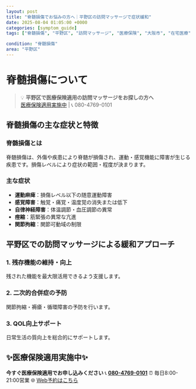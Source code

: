 ```yaml
---
layout: post
title: "脊髄損傷でお悩みの方へ｜平野区の訪問マッサージで症状緩和"
date: 2025-08-04 01:05:00 +0000
categories: [symptom_guide]
tags: ["脊髄損傷", "平野区", "訪問マッサージ", "医療保険", "大阪市", "在宅医療"]

condition: "脊髄損傷"
area: "平野区"
---
```



# 脊髄損傷について

> 💡 **平野区で医療保険適用の訪問マッサージをお探しの方へ**  
> [医療保険適用実施中](https://peraichi.com/landing_pages/view/himawari-massage/) | 📞 080-4769-0101

## 脊髄損傷の主な症状と特徴

### 脊髄損傷とは
脊髄損傷は、外傷や疾患により脊髄が損傷され、運動・感覚機能に障害が生じる疾患です。損傷レベルにより症状の範囲・程度が決まります。

### 主な症状
- **運動麻痺**：損傷レベル以下の随意運動障害
- **感覚障害**：触覚・痛覚・温度覚の消失または低下
- **自律神経障害**：体温調節・血圧調節の異常
- **痙縮**：筋緊張の異常な亢進
- **関節拘縮**：関節可動域の制限

## 平野区での訪問マッサージによる緩和アプローチ

### 1. 残存機能の維持・向上
残された機能を最大限活用できるよう支援します。

### 2. 二次的合併症の予防
関節拘縮・褥瘡・循環障害の予防を行います。

### 3. QOL向上サポート
日常生活の質向上を総合的にサポートします。

## ✨医療保険適用実施中✨

**今すぐ医療保険適用でお申し込みください**
📞 **[080-4769-0101](tel:080-4769-0101)**
⏰ 毎日8:00-21:00営業
🌐 [Web予約はこちら](https://peraichi.com/landing_pages/view/himawari-massage/)
